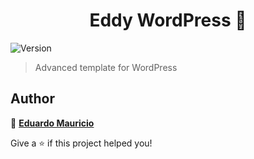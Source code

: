 <h1 align="center">Eddy WordPress 👋</h1>

<p>
  <img alt="Version" src="https://img.shields.io/badge/version-1.0.0-blue.svg?cacheSeconds=2592000" />
</p>

> Advanced template for WordPress

## Author

👤 **[Eduardo Mauricio](https://github.com/therealeddy)**

Give a ⭐️ if this project helped you!
